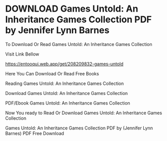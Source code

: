 # DOWNLOAD Games Untold: An Inheritance Games Collection PDF by Jennifer Lynn Barnes

To Download Or Read Games Untold: An Inheritance Games Collection

Visit Link Bellow

https://entooqui.web.app/get/208209832-games-untold

Here You Can Download Or Read Free Books

Reading Games Untold: An Inheritance Games Collection

Download Games Untold: An Inheritance Games Collection

PDF/Ebook Games Untold: An Inheritance Games Collection

Now You ready to Read Or Download Games Untold: An Inheritance Games Collection

Games Untold: An Inheritance Games Collection PDF by (Jennifer Lynn Barnes) PDF Free Download
